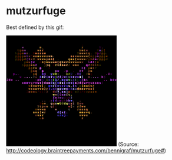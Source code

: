 mutzurfuge
==========

Best defined by this gif:

![Code Visualizer](https://raw.githubusercontent.com/bennigraf/mutzurfuge/master/gif-bennigraf-mutzurfuge.gif)
(Source: http://codeology.braintreepayments.com/bennigraf/mutzurfuge#)
